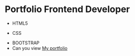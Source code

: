 # Portfolio Frontend Developer
- HTML5
* CSS
+ BOOTSTRAP
+ Can you view [My portfolio](https:naimanov28.github.io/portfolio/)
